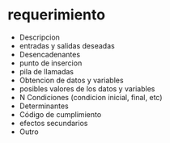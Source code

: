 # requerimiento
- Descripcion
- entradas y salidas deseadas
- Desencadenantes
- punto de insercion
- pila de llamadas
- Obtencion de datos y variables
- posibles valores de los datos y variables 
- N Condiciones (condicion inicial, final, etc)
- Determinantes
- Código de cumplimiento
- efectos secundarios
- Outro



